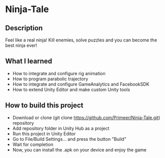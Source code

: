 # Ninja-Tale
## Description
Feel like a real ninja! Kill enemies, solve puzzles and you can become the best ninja ever!

## What I learned
* How to integrate and configure rig animation
* How to program parabolic trajectory
* How to integrate and configure GameAnalytics and FacebookSDK
* How to extend Unity Editor and make custom Unity tools

## How to build this project 
* Download or clone (git clone https://github.com/Primeer/Ninja-Tale.git) repository
* Add repository folder in Unity Hub as a project
* Run this project in Unity Editor
* Go to File/Build Settings... and press the button "Build"
* Wait for completion
* Now, you can install the .apk on your device and enjoy the game
